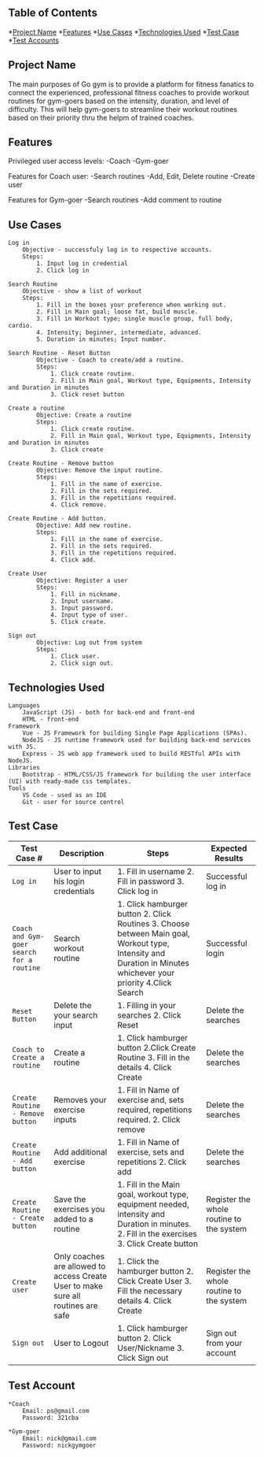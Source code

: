 ## Table of Contents
*[Project Name](#project-name)
*[Features](#features)
*[Use Cases](#use-cases)
*[Technologies Used](#technologies-used)
*[Test Case](#test-case)
*[Test Accounts](#testing)

## Project Name
The main purposes of Go gym is to provide a platform for fitness fanatics to connect the experienced, professional fitness coaches to provide workout routines for gym-goers based on the intensity, duration, and level of difficulty. This will help gym-goers to streamline their workout routines based on their priority thru the helpm of trained coaches.

## Features
Privileged user access levels:
    -Coach
    -Gym-goer

Features for Coach user:
    -Search routines
    -Add, Edit, Delete routine
    -Create user

Features for Gym-goer
    -Search routines
    -Add comment to routine

## Use Cases
    Log in
        Objective - successfuly log in to respective accounts.
        Steps:
            1. Input log in credential
            2. Click log in

    Search Routine
        Objective - show a list of workout
        Steps:
            1. Fill in the boxes your preference when working out.
            2. Fill in Main goal; loose fat, build muscle.
            3. Fill in Workout type; single muscle group, full body, cardio.
            4. Intensity; beginner, intermediate, advanced.
            5. Duration in minutes; Input number.

    Search Routine - Reset Button
            Objective - Coach to create/add a routine.
            Steps:
                1. Click create routine.
                2. Fill in Main goal, Workout type, Equipments, Intensity and Duration in minutes
                3. Click reset button

    Create a routine  
            Objective: Create a routine
            Steps:
                1. Click create routine.
                2. Fill in Main goal, Workout type, Equipments, Intensity and Duration in minutes
                3. Click create

    Create Routine - Remove button
            Objective: Remove the input routine.
            Steps: 
                1. Fill in the name of exercise.
                2. Fill in the sets required.
                3. Fill in the repetitions required.
                4. Click remove. 

    Create Routine - Add button.
            Objective: Add new routine.
            Steps: 
                1. Fill in the name of exercise.
                2. Fill in the sets required.
                3. Fill in the repetitions required.
                4. Click add. 

    Create User 
            Objective: Register a user
            Steps:
                1. Fill in nickname.
                2. Input username.
                3. Input password.
                4. Input type of user.
                5. Click create.

    Sign out
            Objective: Log out from system
            Steps: 
                1. Click user.
                2. Click sign out.




## Technologies Used
    Languages 
        JavaScript (JS) - both for back-end and front-end	
        HTML - front-end
    Framework 
        Vue - JS Framework for building Single Page Applications (SPAs).
        NodeJS - JS runtime framework used for building back-end services with JS.
        Express - JS web app framework used to build RESTful APIs with NodeJS.
    Libraries
        Bootstrap - HTML/CSS/JS framework for building the user interface (UI) with ready-made css templates.
    Tools
        VS Code - used as an IDE
        Git - user for source control


## Test Case
| Test Case # | Description | Steps | Expected Results
| --- | --- | --- | --- |
| `Log in` | User to input his login credentials | 1. Fill in username 2. Fill in password 3. Click log in | Successful log in |
| `Coach and Gym-goer search for a routine` | Search workout routine | 1. Click hamburger button 2. Click Routines 3. Choose between Main goal, Workout type, Intensity and Duration in Minutes whichever your priority 4.Click Search | Successful login |                                             
|`Reset Button`| Delete the your search input | 1. Filling in your searches 2. Click Reset | Delete the searches |
|`Coach to Create a routine`| Create a routine | 1. Click hamburger button 2.Click Create Routine 3. Fill in the details 4. Click Create | Delete the searches |
|`Create Routine - Remove button`| Removes your exercise inputs | 1. Fill in Name of exercise and, sets required, repetitions required. 2. Click remove | Delete the searches |
|`Create Routine - Add button`| Add additional exercise | 1. Fill in Name of exercise, sets and repetitions 2. Click add | Delete the searches |
|`Create Routine - Create button`| Save the exercises you added to a routine | 1. Fill in the Main goal, workout type, equipment needed, intensity and Duration in minutes. 2. Fill in the exercises 3. Click Create  button | Register the whole routine to the system |
|`Create user`| Only coaches are allowed to access Create User to make sure all routines are safe |1. Click the hamburger button 2. Click Create User 3. Fill the necessary details 4. Click Create | Register the whole routine to the system |
|`Sign out`| User to Logout |1. Click hamburger button 2. Click User/Nickname 3. Click Sign out | Sign out from your account |

## Test Account
    *Coach
        Email: ps@gmail.com
        Password: 321cba

    *Gym-goer
        Email: nick@gmail.com
        Password: nickgymgoer
